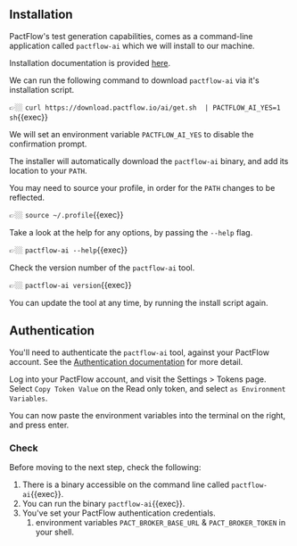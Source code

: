 ## Installation

PactFlow's test generation capabilities, comes as a command-line application called `pactflow-ai` which we will install to our machine.

Installation documentation is provided [here](https://docs.pactflow.io/docs/ai#installation).

We can run the following command to download `pactflow-ai` via it's installation script.

👉🏼 `curl https://download.pactflow.io/ai/get.sh  | PACTFLOW_AI_YES=1 sh`{{exec}}

We will set an environment variable `PACTFLOW_AI_YES` to disable the confirmation prompt.

The installer will automatically download the `pactflow-ai` binary, and add its location to your `PATH`.

You may need to source your profile, in order for the `PATH` changes to be reflected.

👉🏼 `source ~/.profile`{{exec}}

Take a look at the help for any options, by passing the `--help` flag.

👉🏼 `pactflow-ai --help`{{exec}}

Check the version number of the `pactflow-ai` tool.

👉🏼 `pactflow-ai version`{{exec}}

You can update the tool at any time, by running the install script again.

## Authentication

You'll need to authenticate the `pactflow-ai` tool, against your PactFlow account. See the [Authentication documentation](https://docs.pactflow.io/docs/ai#authentication) for more detail.

Log into your PactFlow account, and visit the Settings > Tokens page. Select `Copy Token Value` on the Read only token, and select `as Environment Variables`.

You can now paste the environment variables into the terminal on the right, and press enter.

### Check

Before moving to the next step, check the following:

1. There is a binary accessible on the command line called `pactflow-ai`{{exec}}.
2. You can run the binary `pactflow-ai`{{exec}}.
3. You've set your PactFlow authentication credentials. 
   1. environment variables `PACT_BROKER_BASE_URL` & `PACT_BROKER_TOKEN` in your shell.
